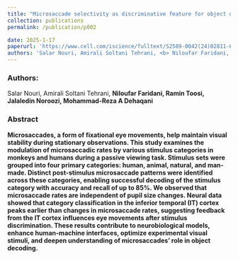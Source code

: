 ```yaml
---
title: "Microsaccade selectivity as discriminative feature for object decoding"
collection: publications
permalink: /publication/p002

date: 2025-1-17
paperurl: 'https://www.cell.com/iscience/fulltext/S2589-0042(24)02811-6'
authors: 'Salar Nouri, Amirali Soltani Tehrani, <b> Niloufar Faridani, Ramin Toosi, Jalaledin Noroozi, Mohammad-Reza A Dehaqani'
---
```


<h3> Authors: </h3>
Salar Nouri, Amirali Soltani Tehrani, <b> Niloufar Faridani, Ramin Toosi, Jalaledin Noroozi, Mohammad-Reza A Dehaqani

<h3> Abstract </h3>
Microsaccades, a form of fixational eye movements, help maintain visual stability during stationary observations. This study examines the modulation of microsaccadic rates by various stimulus categories in monkeys and humans during a passive viewing task. Stimulus sets were grouped into four primary categories: human, animal, natural, and man-made. Distinct post-stimulus microsaccade patterns were identified across these categories, enabling successful decoding of the stimulus category with accuracy and recall of up to 85%. We observed that microsaccade rates are independent of pupil size changes. Neural data showed that category classification in the inferior temporal (IT) cortex peaks earlier than changes in microsaccade rates, suggesting feedback from the IT cortex influences eye movements after stimulus discrimination. These results contribute to neurobiological models, enhance human-machine interfaces, optimize experimental visual stimuli, and deepen understanding of microsaccades’ role in object decoding.

